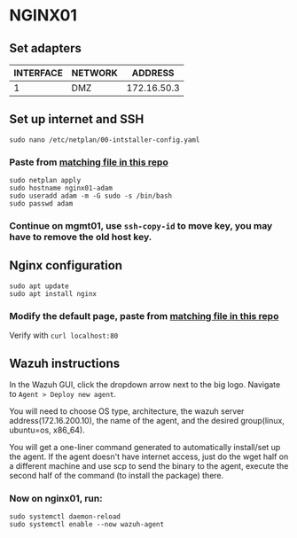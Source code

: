 # NGINX01

## Set adapters
| INTERFACE | NETWORK | ADDRESS         |
|-----------|---------|-----------------|
| 1         | DMZ     | 172.16.50.3     |

## Set up internet and SSH
`sudo nano /etc/netplan/00-intstaller-config.yaml`
### Paste from [matching file in this repo](https://github.com/Adam-Hachem/SEC350/blob/main/AssessmentPrep/nginx/etc/netplan/00-installer-config.yaml)
```
sudo netplan apply
sudo hostname nginx01-adam
sudo useradd adam -m -G sudo -s /bin/bash
sudo passwd adam
```
### Continue on mgmt01, use `ssh-copy-id` to move key, you may have to remove the old host key.
## Nginx configuration
```
sudo apt update
sudo apt install nginx
```
### Modify the default page, paste from [matching file in this repo](https://github.com/Adam-Hachem/SEC350/blob/main/AssessmentPrep/nginx/var/www/html/index.nginx-debian.html)
Verify with `curl localhost:80`
## Wazuh instructions
In the Wazuh GUI, click the dropdown arrow next to the big logo. Navigate to `Agent > Deploy new agent`.

You will need to choose OS type, architecture, the wazuh server address(172.16.200.10), the name of the agent, and the desired group(linux, ubuntu=os, x86_64).

You will get a one-liner command generated to automatically install/set up the agent. If the agent doesn't have internet access, just do the wget half on a different machine and use scp to send the binary to the agent, execute the second half of the command (to install the package) there.

### Now on nginx01, run:
```
sudo systemctl daemon-reload
sudo systemctl enable --now wazuh-agent
```
